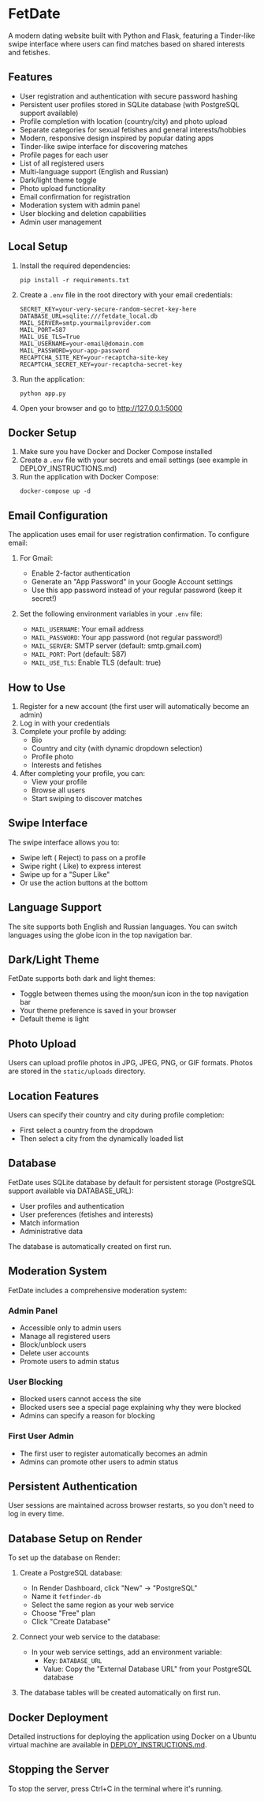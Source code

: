 # FetDate

A modern dating website built with Python and Flask, featuring a Tinder-like swipe interface where users can find matches based on shared interests and fetishes.

## Features

- User registration and authentication with secure password hashing
- Persistent user profiles stored in SQLite database (with PostgreSQL support available)
- Profile completion with location (country/city) and photo upload
- Separate categories for sexual fetishes and general interests/hobbies
- Modern, responsive design inspired by popular dating apps
- Tinder-like swipe interface for discovering matches
- Profile pages for each user
- List of all registered users
- Multi-language support (English and Russian)
- Dark/light theme toggle
- Photo upload functionality
- Email confirmation for registration
- Moderation system with admin panel
- User blocking and deletion capabilities
- Admin user management

## Local Setup

1. Install the required dependencies:
   ```
   pip install -r requirements.txt
   ```

2. Create a `.env` file in the root directory with your email credentials:
   ```
   SECRET_KEY=your-very-secure-random-secret-key-here
   DATABASE_URL=sqlite:///fetdate_local.db
   MAIL_SERVER=smtp.yourmailprovider.com
   MAIL_PORT=587
   MAIL_USE_TLS=True
   MAIL_USERNAME=your-email@domain.com
   MAIL_PASSWORD=your-app-password
   RECAPTCHA_SITE_KEY=your-recaptcha-site-key
   RECAPTCHA_SECRET_KEY=your-recaptcha-secret-key
   ```

3. Run the application:
   ```
   python app.py
   ```

4. Open your browser and go to http://127.0.0.1:5000

## Docker Setup

1. Make sure you have Docker and Docker Compose installed
2. Create a `.env` file with your secrets and email settings (see example in DEPLOY_INSTRUCTIONS.md)
3. Run the application with Docker Compose:
   ```
   docker-compose up -d
   ```

## Email Configuration

The application uses email for user registration confirmation. To configure email:

1. For Gmail:
   - Enable 2-factor authentication
   - Generate an "App Password" in your Google Account settings
   - Use this app password instead of your regular password (keep it secret!)

2. Set the following environment variables in your `.env` file:
   - `MAIL_USERNAME`: Your email address
   - `MAIL_PASSWORD`: Your app password (not regular password!)
   - `MAIL_SERVER`: SMTP server (default: smtp.gmail.com)
   - `MAIL_PORT`: Port (default: 587)
   - `MAIL_USE_TLS`: Enable TLS (default: true)

## How to Use

1. Register for a new account (the first user will automatically become an admin)
2. Log in with your credentials
3. Complete your profile by adding:
   - Bio
   - Country and city (with dynamic dropdown selection)
   - Profile photo
   - Interests and fetishes
4. After completing your profile, you can:
   - View your profile
   - Browse all users
   - Start swiping to discover matches

## Swipe Interface

The swipe interface allows you to:
- Swipe left ( Reject) to pass on a profile
- Swipe right ( Like) to express interest
- Swipe up for a "Super Like"
- Or use the action buttons at the bottom

## Language Support

The site supports both English and Russian languages. You can switch languages using the globe icon in the top navigation bar.

## Dark/Light Theme

FetDate supports both dark and light themes:
- Toggle between themes using the moon/sun icon in the top navigation bar
- Your theme preference is saved in your browser
- Default theme is light

## Photo Upload

Users can upload profile photos in JPG, JPEG, PNG, or GIF formats. Photos are stored in the `static/uploads` directory.

## Location Features

Users can specify their country and city during profile completion:
- First select a country from the dropdown
- Then select a city from the dynamically loaded list

## Database

FetDate uses SQLite database by default for persistent storage (PostgreSQL support available via DATABASE_URL):
- User profiles and authentication
- User preferences (fetishes and interests)
- Match information
- Administrative data

The database is automatically created on first run.

## Moderation System

FetDate includes a comprehensive moderation system:

### Admin Panel
- Accessible only to admin users
- Manage all registered users
- Block/unblock users
- Delete user accounts
- Promote users to admin status

### User Blocking
- Blocked users cannot access the site
- Blocked users see a special page explaining why they were blocked
- Admins can specify a reason for blocking

### First User Admin
- The first user to register automatically becomes an admin
- Admins can promote other users to admin status

## Persistent Authentication

User sessions are maintained across browser restarts, so you don't need to log in every time.

## Database Setup on Render

To set up the database on Render:

1. Create a PostgreSQL database:
   - In Render Dashboard, click "New" → "PostgreSQL"
   - Name it `fetfinder-db`
   - Select the same region as your web service
   - Choose "Free" plan
   - Click "Create Database"

2. Connect your web service to the database:
   - In your web service settings, add an environment variable:
     - Key: `DATABASE_URL`
     - Value: Copy the "External Database URL" from your PostgreSQL database

3. The database tables will be created automatically on first run.

## Docker Deployment

Detailed instructions for deploying the application using Docker on a Ubuntu virtual machine are available in [DEPLOY_INSTRUCTIONS.md](DEPLOY_INSTRUCTIONS.md).

## Stopping the Server

To stop the server, press Ctrl+C in the terminal where it's running.